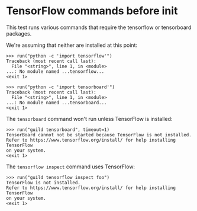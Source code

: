 # TensorFlow commands before init

This test runs various commands that require the tensorflow or
tensorboard packages.

We're assuming that neither are installed at this point:

    >>> run("python -c 'import tensorflow'")
    Traceback (most recent call last):
      File "<string>", line 1, in <module>
    ...: No module named ...tensorflow...
    <exit 1>

    >>> run("python -c 'import tensorboard'")
    Traceback (most recent call last):
      File "<string>", line 1, in <module>
    ...: No module named ...tensorboard...
    <exit 1>

The `tensorboard` command won't run unless TensorFlow is installed:

    >>> run("guild tensorboard", timeout=1)
    TensorBoard cannot not be started because TensorFlow is not installed.
    Refer to https://www.tensorflow.org/install/ for help installing TensorFlow
    on your system.
    <exit 1>

The `tensorflow inspect` command uses TensorFlow:

    >>> run("guild tensorflow inspect foo")
    TensorFlow is not installed.
    Refer to https://www.tensorflow.org/install/ for help installing TensorFlow
    on your system.
    <exit 1>
